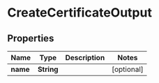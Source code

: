 

# CreateCertificateOutput

## Properties

Name | Type | Description | Notes
------------ | ------------- | ------------- | -------------
**name** | **String** |  |  [optional]



